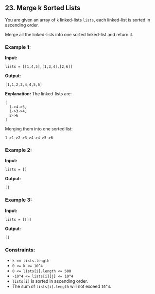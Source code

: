 ## 23. Merge k Sorted Lists

You are given an array of `k` linked-lists `lists`, each linked-list is sorted in ascending order.

Merge all the linked-lists into one sorted linked-list and return it.

### Example 1:

**Input:**
```plaintext
lists = [[1,4,5],[1,3,4],[2,6]]
```
**Output:**
```plaintext
[1,1,2,3,4,4,5,6]
```
**Explanation:**
The linked-lists are:
```
[
  1->4->5,
  1->3->4,
  2->6
]
```
Merging them into one sorted list:
```
1->1->2->3->4->4->5->6
```

### Example 2:

**Input:**
```plaintext
lists = []
```
**Output:**
```plaintext
[]
```

### Example 3:

**Input:**
```plaintext
lists = [[]]
```
**Output:**
```plaintext
[]
```

### Constraints:
- `k == lists.length`
- `0 <= k <= 10^4`
- `0 <= lists[i].length <= 500`
- `-10^4 <= lists[i][j] <= 10^4`
- `lists[i]` is sorted in ascending order.
- The sum of `lists[i].length` will not exceed `10^4`. 
